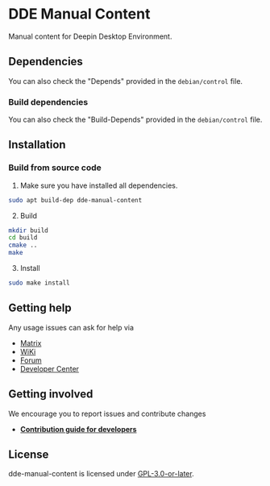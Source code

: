 # DDE Manual Content

Manual content for Deepin Desktop Environment.

## Dependencies
You can also check the "Depends" provided in the `debian/control` file.

### Build dependencies
You can also check the "Build-Depends" provided in the `debian/control` file.

## Installation

### Build from source code

1. Make sure you have installed all dependencies.
```bash
sudo apt build-dep dde-manual-content
```

2. Build
```bash
mkdir build
cd build
cmake ..
make
```

3. Install
```bash
sudo make install
```
## Getting help

Any usage issues can ask for help via

* [Matrix](https://matrix.to/#/#deepin-community:matrix.org)
* [WiKi](https://wiki.deepin.org)
* [Forum](https://bbs.deepin.org)
* [Developer Center](https://github.com/linuxdeepin/developer-center/issues) 

## Getting involved

We encourage you to report issues and contribute changes

- [**Contribution guide for developers**](https://github.com/linuxdeepin/developer-center/wiki/Contribution-Guidelines-for-Developers-en) 

## License
dde-manual-content is licensed under [GPL-3.0-or-later](LICENSE).
